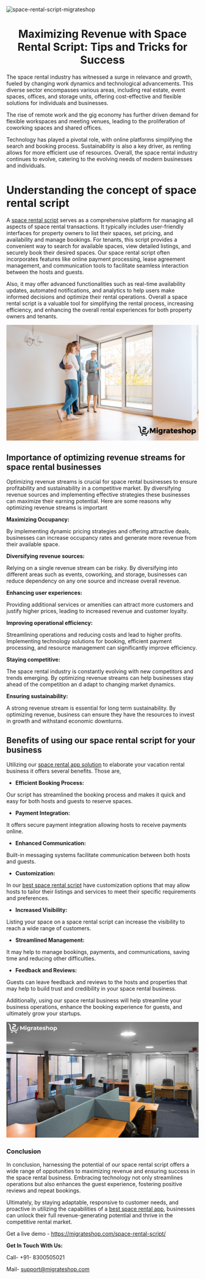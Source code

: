 ![space-rental-script-migrateshop](https://github.com/migrateshop/space-rental-script/assets/77200601/73e5e407-73d1-44c3-b55a-74018d050116)


<h1 align="center"> Maximizing Revenue with Space Rental Script: Tips and Tricks for Success </h1>


The space rental industry has witnessed a surge in relevance and growth, fueled by changing work dynamics and technological advancements. This diverse sector encompasses various areas, including real estate, event spaces, offices, and storage units, offering cost-effective and flexible solutions for individuals and businesses. 

 The rise of remote work and the gig economy has further driven demand for flexible workspaces and meeting venues, leading to the proliferation of coworking spaces and shared offices. 

Technology has played a pivotal role, with online platforms simplifying the search and booking process. Sustainability is also a key driver, as renting allows for more efficient use of resources. Overall, the space rental industry continues to evolve, catering to the evolving needs of modern businesses and individuals.

# Understanding the concept of space rental script
A [space rental script](https://migrateshop.com/space-rental-script/) serves as a comprehensive platform for managing all aspects of space rental transactions. It typically includes user-friendly interfaces for property owners to list their spaces, set pricing, and availability and manage bookings. For tenants, this script provides a convenient way to search for available spaces, view detailed listings, and securely book their desired spaces. Our space rental script often incorporates features like online payment processing, lease agreement management, and communication tools to facilitate seamless interaction between the hosts and guests. 

Also, it may offer advanced functionalities such as real-time availability updates, automated notifications, and analytics to help users make informed decisions and optimize their rental operations. Overall a space rental script is a valuable tool for simplifying the rental process, increasing efficiency, and enhancing the overall rental experiences for both property owners and tenants.

<div class="Box-sc-g0xbh4-0 iIZCet"><img alt=“spacerentalscript.png" src="https://github.com/migrateshop/space-rental-script/blob/main/images/space-renta-script.png" data-hpc="true" class="Box-sc-g0xbh4-0 kzRgrI"></div>

## Importance of optimizing revenue streams for space rental businesses
Optimizing revenue streams is crucial for space rental businesses to ensure profitability and sustainability in a competitive market. By diversifying revenue sources and implementing effective strategies these businesses can maximize their earning potential. 
Here are some reasons why optimizing revenue streams is important

**Maximizing Occupancy:** 

By implementing dynamic pricing strategies and offering attractive deals, businesses can increase occupancy rates and generate more revenue from their available space.

**Diversifying revenue sources:** 

Relying on a single revenue stream can be risky. By diversifying into different areas such as events, coworking, and storage, businesses can reduce dependency on any one source and increase overall revenue.

**Enhancing user experiences:** 

Providing additional services or amenities can attract more customers and justify higher prices, leading to increased revenue and customer loyalty.

**Improving operational efficiency:** 

Streamlining operations and reducing costs and lead to higher profits. Implementing technology solutions for booking, efficient payment processing, and resource management can significantly improve efficiency.

**Staying competitive:** 

The space rental industry is constantly evolving with new competitors and trends emerging. By optimizing revenue streams can help businesses stay ahead of the competition an d adapt to changing market dynamics.

**Ensuring sustainability:** 

A strong revenue stream is essential for long term sustainability. By optimizing revenue, business can ensure they have the resources to invest in growth and withstand economic downturns.

## Benefits of using our space rental script for your business
Utilizing our [space rental app solution](https://migrateshop.com/space-rental-script/) to elaborate your vacation rental business it offers several benefits. Those are,

* **Efficient Booking Process:** 

Our script has streamlined the booking process and makes it quick and easy for both hosts and guests to reserve spaces.
* **Payment Integration:** 

It offers secure payment integration allowing hosts to receive payments online.
* **Enhanced Communication:** 

Built-in messaging systems facilitate communication between both hosts and guests. 
* **Customization:** 

In our [best space rental script](https://migrateshop.com/space-rental-script/) have customization options that may allow hosts to tailor their listings and services to meet their specific requirements and preferences.
* **Increased Visibility:** 

Listing your space on a space rental script can increase the visibility to reach a wide range of customers.
* **Streamlined Management:** 

It may help to manage bookings, payments, and communications, saving time and reducing other difficulties.
* **Feedback and Reviews:** 

Guests can leave feedback and reviews to the hosts and properties that may help to build trust and credibility in your space rental business.

Additionally, using our space rental business will help streamline your business operations, enhance the booking experience for guests, and ultimately grow your startups.

<div class="Box-sc-g0xbh4-0 iIZCet"><img alt=“spacerentalscript.png" src="https://github.com/migrateshop/space-rental-script/blob/main/images/space-rental-script-app.png" data-hpc="true" class="Box-sc-g0xbh4-0 kzRgrI"></div>

### Conclusion

In conclusion, harnessing the potential of our space rental script offers a wide range of oppotunities to maximizing revenue and ensuring success in the space rental business. Embracing technology not only streamlines operations but also enhances the guest experience, fostering positive reviews and repeat bookings. 

Ultimately, by staying adaptable, responsive to customer needs, and proactive in utilizing the capabilities of a [best space rental app](https://migrateshop.com/space-rental-script/), businesses can unlock their full revenue-generating potential and thrive in the competitive rental market.

Get a live demo - https://migrateshop.com/space-rental-script/

**Get In Touch With Us:**

Call- +91- 8300505021

Mail- support@migrateshop.com
